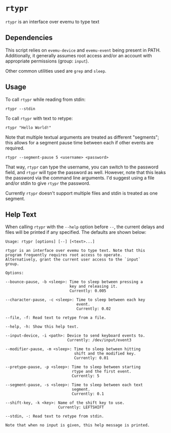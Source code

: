# `rtypr`

`rtypr` is an interface over evemu to type text


## Dependencies

This script relies on `evemu-device` and `evemu-event` being present in PATH.
Additionally, it generally assumes root access and/or an account with
appropriate permissions (group: `input`).

Other common utilities used are `grep` and `sleep`.


## Usage

To call `rtypr` while reading from stdin:

    rtypr --stdin

To call `rtypr` with text to retype:

    rtypr "Hello World!"

Note that multiple textual arguments are treated as different "segments"; this
allows for a segment pause time between each if other events are required.


    rtypr --segment-pause 5 <username> <password>

That way, `rtypr` can type the username, you can switch to the password field,
and `rtypr` will type the password as well. However, note that this leaks the
password via the command line arguments. I'd suggest using a file and/or stdin
to give `rtypr` the password.

Currently `rtypr` doesn't support multiple files and stdin is treated as one
segment.


## Help Text

When calling `rtypr` with the `--help` option before `--`, the current delays
and files will be printed if any specified. The defaults are shown below:

    Usage: rtypr [options] [--] [<text>...]

    rtypr is an interface over evemu to type text. Note that this
    program frequently requires root access to operate.
    Alternatively, grant the current user access to the `input`
    group.

    Options:

    --bounce-pause, -b <sleep>: Time to sleep between pressing a
                                key and releasing it.
                                Currently: 0.005

    --character-pause, -c <sleep>: Time to sleep between each key
                                   event.
                                   Currently: 0.02

    --file, -f: Read text to retype from a file.

    --help, -h: Show this help text.

    --input-device, -i <path>: Device to send keyboard events to.
                               Currently: /dev/input/event3

    --modifier-pause, -m <sleep>: Time to sleep between hitting
                                  shift and the modified key.
                                  Currently: 0.01

    --pretype-pause, -p <sleep>: Time to sleep between starting
                                 rtype and the first event.
                                 Currently: 5

    --segment-pause, -s <sleep>: Time to sleep between each text
                                 segment.
                                 Currently: 0.1

    --shift-key, -k <key>: Name of the shift key to use.
                           Currently: LEFTSHIFT

    --stdin, -: Read text to retype from stdin.

    Note that when no input is given, this help message is printed.

